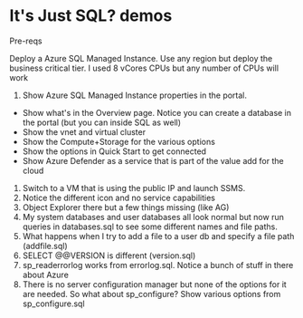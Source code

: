 # It's Just SQL? demos

Pre-reqs

Deploy a Azure SQL Managed Instance. Use any region but deploy the business critical tier. I used 8 vCores CPUs but any number of CPUs will work

1. Show Azure SQL Managed Instance properties in the portal.
- Show what's in the Overview page. Notice you can create a database in the portal (but you can inside SQL as well)
- Show the vnet and virtual cluster
- Show the Compute+Storage for the various options
- Show the options in Quick Start to get connected
- Show Azure Defender as a service that is part of the value add for the cloud
1. Switch to a VM that is using the public IP and launch SSMS.
1. Notice the different icon and no service capabilities
1. Object Explorer there but a few things missing (like AG)
1. My system databases and user databases all look normal but now run queries in databases.sql to see some different names and file paths.
1. What happens when I try to add a file to a user db and specify a file path (addfile.sql)
1. SELECT @@VERSION is different (version.sql)
1. sp_readerrorlog works from errorlog.sql. Notice a bunch of stuff in there about Azure
1. There is no server configuration manager but none of the options for it are needed. So what about sp_configure? Show various options from sp_configure.sql